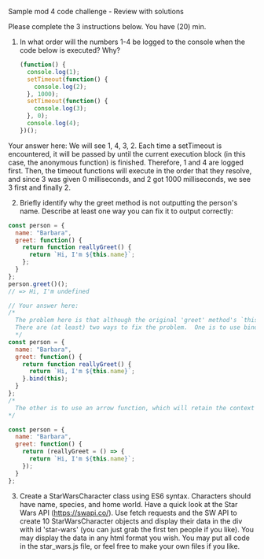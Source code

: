 Sample mod 4 code challenge - Review with solutions

Please complete the 3 instructions below. You have (20) min.

1. In what order will the numbers 1-4 be logged to the console when the code below is executed? Why?

   ```js
   (function() {
     console.log(1);
     setTimeout(function() {
       console.log(2);
     }, 1000);
     setTimeout(function() {
       console.log(3);
     }, 0);
     console.log(4);
   })();
   ```

Your answer here:
We will see 1, 4, 3, 2.  Each time a setTimeout is encountered, it will be passed by until the current execution block (in this case, the anonymous function) is finished.  Therefore, 1 and 4 are logged first.  Then, the timeout functions will execute in the order that they resolve, and since 3 was given 0 milliseconds, and 2 got 1000 milliseconds, we see 3 first and finally 2.


2) Briefly identify why the greet method is not outputting the person's name. Describe at least one way you can fix it to output correctly:

```js
const person = {
  name: "Barbara",
  greet: function() {
    return function reallyGreet() {
      return `Hi, I'm ${this.name}`;
    };
  }
};
person.greet()();
// => Hi, I'm undefined
```

```js
// Your answer here:
/*
  The problem here is that although the original 'greet' method's `this` is correctly scoped to the person object, the return function reallyGreet opens up a new context and its `this` becomes the global window (which does not know about a `name` property).
  There are (at least) two ways to fix the problem.  One is to use bind, like so:
  */
const person = {
  name: "Barbara",
  greet: function() {
    return function reallyGreet() {
      return `Hi, I'm ${this.name}`;
    }.bind(this);
  }
};
/*
  The other is to use an arrow function, which will retain the context where it is defined:
*/

const person = {
  name: "Barbara",
  greet: function() {
    return (reallyGreet = () => {
      return `Hi, I'm ${this.name}`;
    });
  }
};
```

3. Create a StarWarsCharacter class using ES6 syntax. Characters should have name, species, and home world. Have a quick look at the Star Wars API (https://swapi.co/). Use fetch requests and the SW API to create 10 StarWarsCharacter objects and display their data in the div with id 'star-wars' (you can just grab the first ten people if you like). You may display the data in any html format you wish. You may put all code in the star_wars.js file, or feel free to make your own files if you like.
